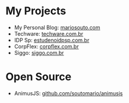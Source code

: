# My Projects

* My Personal Blog: [mariosouto.com](https://mariosouto.com)
* Techware: [techware.com.br](http://techware.com.br)
* IDP Sp: [estudenoidpsp.com.br](http://estudenoidpsp.com.br/)
* CorpFlex: [corpflex.com.br](http://www.corpflex.com.br)
* Siggo: [siggo.com.br](https://www.siggo.com.br)

# Open Source

* AnimusJS: [github.com/soutomario/animusjs](https://github.com/soutomario/animusjs)
